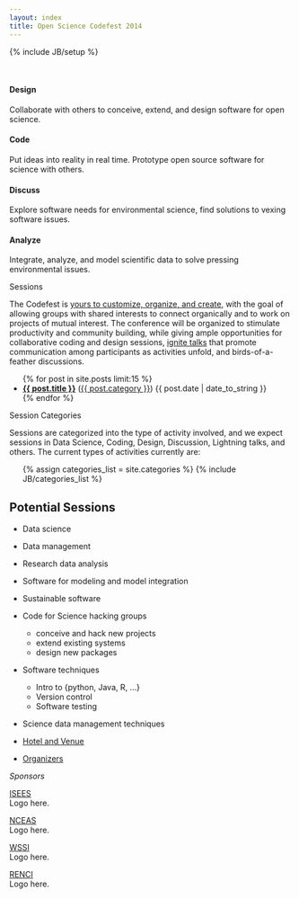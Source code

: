 ```yaml
---
layout: index
title: Open Science Codefest 2014
---
```

{% include JB/setup %}

<div><p>&nbsp</p></div>
<div class="container-fluid">
  <div class="row-fluid">
    <div class="span3 text-box centered">
      <i class="fa fa-lightbulb-o fa-3x"></i>
      <h4>Design</h4>
      <p>Collaborate with others to conceive, extend, and design software for open science.</p>
    </div>
    <div class="span3 text-box centered">
      <i class="fa fa-code fa-3x"></i>
      <h4>Code</h4>
      <p>Put ideas into reality in real time. Prototype open source software for science with others.</p>
    </div>
    <div class="span3 text-box centered">
      <i class="fa fa-comments fa-3x"></i>
      <h4>Discuss</h4>
      <p>Explore software needs for environmental science, find solutions to vexing software issues.</p>
    </div>
    <div class="span3 text-box centered">
      <i class="fa fa-flask fa-3x"></i>
      <h4>Analyze</h4>
      <p>Integrate, analyze, and model scientific data to solve pressing environmental issues.</p>
    </div>
  </div>
</div>

<div class="title" id="sessions">
  <i class="fa fa-coffee">
  </i>
  Sessions
</div> 

The Codefest is [yours to customize, organize, and create](http://en.wikipedia.org/wiki/Unconference), with the goal of allowing groups with shared interests to connect organically and to work on projects of mutual interest. The conference will be organized to stimulate productivity and community building, while giving ample opportunities for collaborative coding and design sessions, [ignite talks](http://en.wikipedia.org/wiki/Lightning_talk) that promote communication among participants as activities unfold, and birds-of-a-feather discussions.

<div class="hidden-phone">
  <ul class="posts">
    {% for post in site.posts limit:15 %}
      <li class="posts-title"><span class="alignleft"><a href="{{ BASE_PATH }}{{ post.url }}"><b>{{ post.title }}</b></a> (<a href="{{ BASE_PATH }}categories#{{ post.category }}-ref">{{ post.category }}</a>)</span> <span class="alignright">{{ post.date | date_to_string }}</span></li>
    {% endfor %}
  </ul>
</div>

<div class="title" id="categories">
  <i class="fa fa-sitemap">
  </i>
  Session Categories
</div> 
<div>
    <p>Sessions are categorized into the type of activity involved, and we expect sessions in Data Science, Coding, Design, Discussion, Lightning talks, and others.  The current types of activities currently are:
    <ul class="tag_box inline">
      {% assign categories_list = site.categories %}
      {% include JB/categories_list %}
    </ul>
</div>

## Potential Sessions

- Data science
- Data management
- Research data analysis
- Software for modeling and model integration
- Sustainable software

- Code for Science hacking groups

    - conceive and hack new projects
    - extend existing systems
    - design new packages

- Software techniques

    - Intro to {python, Java, R, ...}
    - Version control
    - Software testing

- Science data management techniques

- [Hotel and Venue](venue)

- [Organizers](organizers)

<div class="title" id="sponsors">
  <i class="fa fa-university">
  Sponsors
  </i>
</div> 
<div class="container-fluid">
  <div class="row-fluid">
    <div class="span3 text-box">
      <p><a href="http://isees.nceas.ucsb.edu">ISEES</a><br />
         Logo here.
      </p>
    </div>
    <div class="span3 text-box">
      <p><a href="http://www.nceas.ucsb.edu">NCEAS</a><br />
         Logo here.
      </p>
    </div>
    <div class="span3 text-box">
      <p><a href="http://example.com">WSSI</a><br />
         Logo here.
      </p>
    </div>
    <div class="span3 text-box">
      <p><a href="http://example.com">RENCI</a><br />
         Logo here.
      </p>
    </div>
  </div>
</div>

